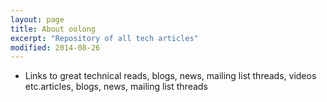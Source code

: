 ```yaml
---
layout: page
title: About oolong
excerpt: "Repository of all tech articles"
modified: 2014-08-26
---
```


* Links to great technical reads, blogs, news, mailing list threads,
  videos etc.articles, blogs, news, mailing list threads
